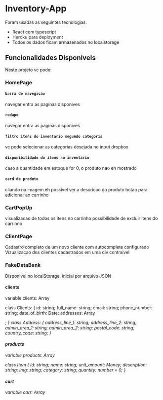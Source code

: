 # Inventory-App

Foram usadas as seguintes tecnologias:

- React com typescript
- Heroku para deployment
- Todos os dados ficam armazenados no localstorage

## Funcionalidades Disponiveis

Neste projeto vc pode:

### HomePage

#### `barra de navegacao`

navegar entra as paginas disponives

#### `rodape`

navegar entra as paginas disponives

#### `filtro itens do inventario segundo categoria`

vc pode selecionar as categorias desejada no input dropbox

#### `disponibilidade do itens no inventario`

caso a quantidade em estoque for 0, o produto nao eh mostrado

#### `card de produto`

cliando na imagem eh possivel ver a descricao do produto
botao para adicionar ao carrinho

### CartPopUp

visualizacao de todos os itens no carrinho
possibilidade de excluir itens do carrihno

### ClientPage

Cadastro completo de um novo cliente com autocomplete configurado
Vizualizacao dos clientes cadastrados em uma div contraivel

### FakeDataBank

Disponivel no localStorage, inicial por arquivo JSON

#### clients

variable clients: Array<Clients>

class Clients: {
id: string;
full_name: string;
email: string;
phone_number: string;
date_of_birth: Date;
addresses: Array<Address>;
}
class Address: {
address_line_1: string; <!-- Endereco: rua e numero -->
address_line_2: string; <!-- Complemento -->
admin_area_1: string; <!-- Estado -->
admin_area_2: string; <!-- Cidade -->
postal_code: string; <!-- CEP -->
country_code: string; <!-- codigo 2 letras ISO 3166-1 que identifica o pais -->
}

#### products

variable products: Array<Item>

class Item {
id: string;
name: string;
unit_amount: Money;
description: string;
img: string;
category: string;
quantity: number = 0;
}

#### cart

variable carr: Array<Item>
